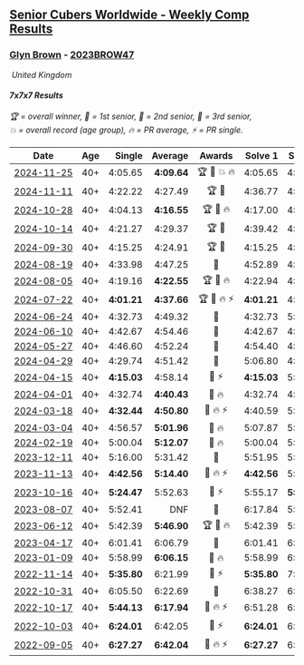 <style>table {white-space: nowrap;}</style>
<link rel="stylesheet" type="text/css" href="/scw-comp/css/flags.css" />

## [Senior Cubers Worldwide - Weekly Comp Results](/scw-comp/results/)
### [Glyn Brown](README.md) - [2023BROW47](https://www.worldcubeassociation.org/persons/2023BROW47?event=777)

<i class="flag flag-GB" />&nbsp;United Kingdom

#### 7x7x7 Results

<span style="white-space: nowrap;">🏆 = overall winner</span>, <span style="white-space: nowrap;">🥇 = 1st senior</span>, <span style="white-space: nowrap;">🥈 = 2nd senior</span>, <span style="white-space: nowrap;">🥉 = 3rd senior</span>, <span style="white-space: nowrap;">💥 = overall record (age group)</span>, <span style="white-space: nowrap;">🔥 = PR average</span>, <span style="white-space: nowrap;">⚡ = PR single</span>.

| Date | Age | Single | Average | Awards | Solve 1 | Solve 2 | Solve 3 | Video |
| :--: | :--: | --: | --: | :--: | --: | --: | --: | :-- |
| [2024-11-25](../../results/2024-11-25/777.md) | 40+ | 4:05.65 | **4:09.64** | 🏆 🥇 💥 🔥 | 4:05.65 | 4:12.76 | 4:10.52 | [Desktop](https://www.facebook.com/events/568276315811932/permalink/570191025620461) / [Mobile](https://m.facebook.com/events/568276315811932?view=permalink&id=570191025620461) |
| [2024-11-11](../../results/2024-11-11/777.md) | 40+ | 4:22.22 | 4:27.49 | 🏆 🥇 | 4:36.77 | 4:22.22 | 4:23.48 | [Desktop](https://www.facebook.com/events/456459500381444/permalink/465044839522910) / [Mobile](https://m.facebook.com/events/456459500381444?view=permalink&id=465044839522910) |
| [2024-10-28](../../results/2024-10-28/777.md) | 40+ | 4:04.13 | **4:16.55** | 🏆 🥇 🔥 | 4:17.00 | 4:04.13 | 4:28.52 | [Desktop](https://www.facebook.com/events/1343692439829519/permalink/1346066559592107) / [Mobile](https://m.facebook.com/events/1343692439829519?view=permalink&id=1346066559592107) |
| [2024-10-14](../../results/2024-10-14/777.md) | 40+ | 4:21.27 | 4:29.37 | 🏆 🥇 | 4:39.42 | 4:21.27 | 4:27.42 | [Desktop](https://www.facebook.com/events/1556569994978787/permalink/1563503180952135) / [Mobile](https://m.facebook.com/events/1556569994978787?view=permalink&id=1563503180952135) |
| [2024-09-30](../../results/2024-09-30/777.md) | 40+ | 4:15.25 | 4:24.91 | 🏆 🥇 | 4:15.25 | 4:36.56 | 4:22.93 | [Desktop](https://www.facebook.com/events/1448319499191380/permalink/1452387358784594) / [Mobile](https://m.facebook.com/events/1448319499191380?view=permalink&id=1452387358784594) |
| [2024-08-19](../../results/2024-08-19/777.md) | 40+ | 4:33.98 | 4:47.25 | 🥉 | 4:52.89 | 4:33.98 | 4:54.89 | [Desktop](https://www.facebook.com/events/969856414942868/permalink/978929884035521) / [Mobile](https://m.facebook.com/events/969856414942868?view=permalink&id=978929884035521) |
| [2024-08-05](../../results/2024-08-05/777.md) | 40+ | 4:19.16 | **4:22.55** | 🏆 🥇 🔥 | 4:22.94 | 4:19.16 | 4:25.54 | [Desktop](https://www.facebook.com/events/843031524469348/permalink/845871290852038) / [Mobile](https://m.facebook.com/events/843031524469348?view=permalink&id=845871290852038) |
| [2024-07-22](../../results/2024-07-22/777.md) | 40+ | **4:01.21** | **4:37.66** | 🏆 🥇 🔥 ⚡ | **4:01.21** | 4:36.67 | 5:15.09 | [Desktop](https://www.facebook.com/events/785148847162745/permalink/791127169898246) / [Mobile](https://m.facebook.com/events/785148847162745?view=permalink&id=791127169898246) |
| [2024-06-24](../../results/2024-06-24/777.md) | 40+ | 4:32.73 | 4:49.32 | 🥈 | 4:32.73 | 5:08.93 | 4:46.31 | [Desktop](https://www.facebook.com/events/500485402410682/permalink/504420135350542) / [Mobile](https://m.facebook.com/events/500485402410682?view=permalink&id=504420135350542) |
| [2024-06-10](../../results/2024-06-10/777.md) | 40+ | 4:42.67 | 4:54.46 | 🥈 | 4:42.67 | 4:55.82 | 5:04.90 | [Desktop](https://www.facebook.com/events/804039971828225/permalink/812171341015088) / [Mobile](https://m.facebook.com/events/804039971828225?view=permalink&id=812171341015088) |
| [2024-05-27](../../results/2024-05-27/777.md) | 40+ | 4:46.60 | 4:52.24 | 🥈 | 4:54.40 | 4:55.71 | 4:46.60 | [Desktop](https://www.facebook.com/events/476090921456450/permalink/481792080886334) / [Mobile](https://m.facebook.com/events/476090921456450?view=permalink&id=481792080886334) |
| [2024-04-29](../../results/2024-04-29/777.md) | 40+ | 4:29.74 | 4:51.42 | 🥈 | 5:06.80 | 4:29.74 | 4:57.71 | [Desktop](https://www.facebook.com/events/457727373442774/permalink/466552782560233) / [Mobile](https://m.facebook.com/events/457727373442774?view=permalink&id=466552782560233) |
| [2024-04-15](../../results/2024-04-15/777.md) | 40+ | **4:15.03** | 4:58.14 | 🥉 ⚡ | **4:15.03** | 5:20.31 | 5:19.07 | [Desktop](https://www.facebook.com/events/824973009507415/permalink/832747298729986) / [Mobile](https://m.facebook.com/events/824973009507415?view=permalink&id=832747298729986) |
| [2024-04-01](../../results/2024-04-01/777.md) | 40+ | 4:32.74 | **4:40.43** | 🥈 🔥 | 4:32.74 | 4:53.28 | 4:35.28 | [Desktop](https://www.facebook.com/events/3767623586842150/permalink/3770292649908577) / [Mobile](https://m.facebook.com/events/3767623586842150?view=permalink&id=3770292649908577) |
| [2024-03-18](../../results/2024-03-18/777.md) | 40+ | **4:32.44** | **4:50.80** | 🥈 🔥 ⚡ | 4:40.59 | 5:19.37 | **4:32.44** | [Desktop](https://www.facebook.com/events/386186517521787/permalink/394187533388352) / [Mobile](https://m.facebook.com/events/386186517521787?view=permalink&id=394187533388352) |
| [2024-03-04](../../results/2024-03-04/777.md) | 40+ | 4:56.57 | **5:01.96** | 🥈 🔥 | 5:07.87 | 5:01.44 | 4:56.57 | [Desktop](https://www.facebook.com/events/3564311457163699/permalink/3566789173582594) / [Mobile](https://m.facebook.com/events/3564311457163699?view=permalink&id=3566789173582594) |
| [2024-02-19](../../results/2024-02-19/777.md) | 40+ | 5:00.04 | **5:12.07** | 🥉 🔥 | 5:00.04 | 5:23.69 | 5:12.48 | [Desktop](https://www.facebook.com/events/937364477878870/permalink/940449120903739) / [Mobile](https://m.facebook.com/events/937364477878870?view=permalink&id=940449120903739) |
| [2023-12-11](../../results/2023-12-11/777.md) | 40+ | 5:16.00 | 5:31.42 | 🥈 | 5:51.95 | 5:16.00 | 5:26.31 | [Desktop](https://www.facebook.com/events/101679999707522/permalink/106788665863322) / [Mobile](https://m.facebook.com/events/101679999707522?view=permalink&id=106788665863322) |
| [2023-11-13](../../results/2023-11-13/777.md) | 40+ | **4:42.56** | **5:14.40** | 🥈 🔥 ⚡ | **4:42.56** | 5:06.73 | 5:53.92 | [Desktop](https://www.facebook.com/events/1374628593479428/permalink/1380189439590010) / [Mobile](https://m.facebook.com/events/1374628593479428?view=permalink&id=1380189439590010) |
| [2023-10-16](../../results/2023-10-16/777.md) | 40+ | **5:24.47** | 5:52.63 | 🥈 ⚡ | 5:55.17 | **5:24.47** | 6:18.26 | [Desktop](https://www.facebook.com/events/754076313399498/permalink/763124989161297) / [Mobile](https://m.facebook.com/events/754076313399498?view=permalink&id=763124989161297) |
| [2023-08-07](../../results/2023-08-07/777.md) | 40+ | 5:52.41 | DNF | 🥈 | 6:17.84 | 5:52.41 | DNF | [Desktop](https://www.facebook.com/events/310216218066087/permalink/316971167390592) / [Mobile](https://m.facebook.com/events/310216218066087?view=permalink&id=316971167390592) |
| [2023-06-12](../../results/2023-06-12/777.md) | 40+ | 5:42.39 | **5:46.90** | 🏆 🥇 🔥 | 5:42.39 | 5:46.28 | 5:52.02 | [Desktop](https://www.facebook.com/events/575948201291091/permalink/582845290601382) / [Mobile](https://m.facebook.com/events/575948201291091?view=permalink&id=582845290601382) |
| [2023-04-17](../../results/2023-04-17/777.md) | 40+ | 6:01.41 | 6:06.79 | 🥈 | 6:01.41 | 6:08.82 | 6:10.14 | [Desktop](https://www.facebook.com/events/175752445390498/permalink/182309501401459) / [Mobile](https://m.facebook.com/events/175752445390498?view=permalink&id=182309501401459) |
| [2023-01-09](../../results/2023-01-09/777.md) | 40+ | 5:58.99 | **6:06.15** | 🥈 🔥 | 5:58.99 | 6:14.04 | 6:05.41 | [Desktop](https://www.facebook.com/events/1531132474062600/permalink/1540957159746798) / [Mobile](https://m.facebook.com/events/1531132474062600?view=permalink&id=1540957159746798) |
| [2022-11-14](../../results/2022-11-14/777.md) | 40+ | **5:35.80** | 6:21.99 | 🥈 ⚡ | **5:35.80** | 7:22.96 | 6:07.22 | [Desktop](https://www.facebook.com/events/823524585526773/permalink/833130961232802) / [Mobile](https://m.facebook.com/events/823524585526773?view=permalink&id=833130961232802) |
| [2022-10-31](../../results/2022-10-31/777.md) | 40+ | 6:05.50 | 6:22.69 | 🥈 | 6:38.27 | 6:24.29 | 6:05.50 | [Desktop](https://www.facebook.com/events/635474734791505/permalink/643186914020287) / [Mobile](https://m.facebook.com/events/635474734791505?view=permalink&id=643186914020287) |
| [2022-10-17](../../results/2022-10-17/777.md) | 40+ | **5:44.13** | **6:17.94** | 🥈 🔥 ⚡ | 6:51.28 | 6:18.40 | **5:44.13** | [Desktop](https://www.facebook.com/events/815539682815599/permalink/835507670818800) / [Mobile](https://m.facebook.com/events/815539682815599?view=permalink&id=835507670818800) |
| [2022-10-03](../../results/2022-10-03/777.md) | 40+ | **6:24.01** | 6:42.05 | 🥇 ⚡ | **6:24.01** | 6:28.13 | 7:14.02 | [Desktop](https://www.facebook.com/events/815539682815599/permalink/821790812190486) / [Mobile](https://m.facebook.com/events/815539682815599?view=permalink&id=821790812190486) |
| [2022-09-05](../../results/2022-09-05/777.md) | 40+ | **6:27.27** | **6:42.04** | 🥇 🔥 ⚡ | **6:27.27** | 6:46.85 | 6:51.99 | [Desktop](https://www.facebook.com/events/448393960648054/permalink/451473773673406) / [Mobile](https://m.facebook.com/events/448393960648054?view=permalink&id=451473773673406) |


<!-- Global site tag (gtag.js) - Google Analytics -->
<script async src="https://www.googletagmanager.com/gtag/js?id=UA-86348435-3"></script>
<script>window.dataLayer = window.dataLayer || []; function gtag() {dataLayer.push(arguments);} gtag('js', new Date()); gtag('config', 'UA-86348435-3');</script>
